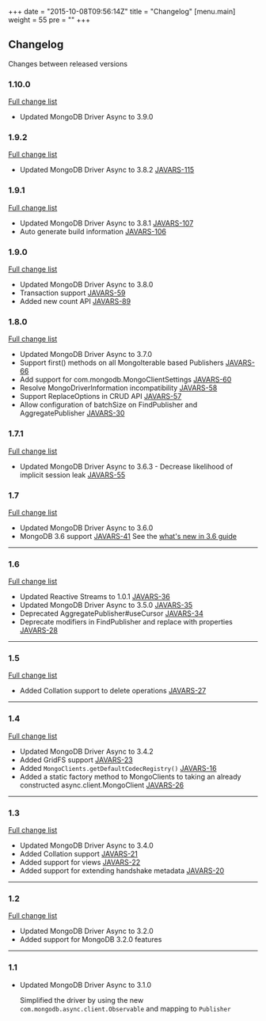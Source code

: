+++
date = "2015-10-08T09:56:14Z"
title = "Changelog"
[menu.main]
  weight = 55
  pre = "<i class='fa fa-cog'></i>"
+++

## Changelog

Changes between released versions

### 1.10.0
[Full change list](https://jira.mongodb.org/issues/?jql=project%20%3D%20JAVARS%20AND%20fixVersion%20%3D%201.10)

  * Updated MongoDB Driver Async to 3.9.0

### 1.9.2
[Full change list](https://jira.mongodb.org/issues/?jql=project%20%3D%20JAVARS%20AND%20fixVersion%20%3D%201.9.2)

  * Updated MongoDB Driver Async to 3.8.2 [JAVARS-115](https://jira.mongodb.org/browse/JAVARS-115)

### 1.9.1
[Full change list](https://jira.mongodb.org/issues/?jql=project%20%3D%20JAVARS%20AND%20fixVersion%20%3D%201.9.1)

  * Updated MongoDB Driver Async to 3.8.1 [JAVARS-107](https://jira.mongodb.org/browse/JAVARS-107)
  * Auto generate build information [JAVARS-106](https://jira.mongodb.org/browse/JAVARS-106)

### 1.9.0
[Full change list](https://jira.mongodb.org/issues/?jql=project%20%3D%20JAVARS%20AND%20fixVersion%20%3D%201.9)

  * Updated MongoDB Driver Async to 3.8.0
  * Transaction support [JAVARS-59](https://jira.mongodb.org/browse/JAVARS-59)
  * Added new count API [JAVARS-89](https://jira.mongodb.org/browse/JAVARS-89)

### 1.8.0
[Full change list](https://jira.mongodb.org/issues/?jql=project%20%3D%20JAVARS%20AND%20fixVersion%20%3D%201.8)

  * Updated MongoDB Driver Async to 3.7.0
  * Support first() methods on all MongoIterable based Publishers [JAVARS-66](https://jira.mongodb.org/browse/JAVARS-66)
  * Add support for com.mongodb.MongoClientSettings [JAVARS-60](https://jira.mongodb.org/browse/JAVARS-60)
  * Resolve MongoDriverInformation incompatibility [JAVARS-58](https://jira.mongodb.org/browse/JAVARS-58)
  * Support ReplaceOptions in CRUD API [JAVARS-57](https://jira.mongodb.org/browse/JAVARS-57)
  * Allow configuration of batchSize on FindPublisher and AggregatePublisher [JAVARS-30](https://jira.mongodb.org/browse/JAVARS-30)


### 1.7.1
[Full change list](https://jira.mongodb.org/issues/?jql=project%20%3D%20JAVARS%20AND%20fixVersion%20%3D%201.7.1)

  * Updated MongoDB Driver Async to 3.6.3 - Decrease likelihood of implicit session leak [JAVARS-55](https://jira.mongodb.org/browse/JAVARS-55)

### 1.7
[Full change list](https://jira.mongodb.org/issues/?jql=project%20%3D%20JAVARS%20AND%20fixVersion%20%3D%201.7)

  * Updated MongoDB Driver Async to 3.6.0
  * MongoDB 3.6 support [JAVARS-41](https://jira.mongodb.org/browse/JAVARS-41)
    See the [what's new in 3.6 guide](http://mongodb.github.io/mongo-java-driver/3.6/whats-new/)

---

### 1.6
[Full change list](https://jira.mongodb.org/issues/?jql=project%20%3D%20JAVARS%20AND%20fixVersion%20%3D%201.6)

  * Updated Reactive Streams to 1.0.1 [JAVARS-36](https://jira.mongodb.org/browse/JAVARS-36)
  * Updated MongoDB Driver Async to 3.5.0 [JAVARS-35](https://jira.mongodb.org/browse/JAVARS-35)
  * Deprecated AggregatePublisher#useCursor [JAVARS-34](https://jira.mongodb.org/browse/JAVARS-34)
  * Deprecate modifiers in FindPublisher and replace with properties [JAVARS-28](https://jira.mongodb.org/browse/JAVARS-28)

---

### 1.5
[Full change list](https://jira.mongodb.org/issues/?jql=project%20%3D%20JAVARS%20AND%20fixVersion%20%3D%201.5)

  * Added Collation support to delete operations [JAVARS-27](https://jira.mongodb.org/browse/JAVARS-27)

---

### 1.4
[Full change list](https://jira.mongodb.org/issues/?jql=project%20%3D%20JAVARS%20AND%20fixVersion%20%3D%201.4)

  * Updated MongoDB Driver Async to 3.4.2
  * Added GridFS support [JAVARS-23](https://jira.mongodb.org/browse/JAVARS-23)
  * Added `MongoClients.getDefaultCodecRegistry()` [JAVARS-16](https://jira.mongodb.org/browse/JAVARS-16)
  * Added a static factory method to MongoClients to taking an already constructed async.client.MongoClient [JAVARS-26](https://jira.mongodb.org/browse/JAVARS-26)

---

### 1.3

[Full change list](https://jira.mongodb.org/issues/?jql=project%20%3D%20JAVARS%20AND%20fixVersion%20%3D%201.3)

  * Updated MongoDB Driver Async to 3.4.0
  * Added Collation support [JAVARS-21](https://jira.mongodb.org/browse/JAVARS-21)
  * Added support for views [JAVARS-22](https://jira.mongodb.org/browse/JAVARS-22)
  * Added support for extending handshake metadata [JAVARS-20](https://jira.mongodb.org/browse/JAVARS-20)

---

### 1.2

[Full change list](https://jira.mongodb.org/issues/?jql=project%20%3D%20JAVARS%20AND%20fixVersion%20%3D%201.2)

  * Updated MongoDB Driver Async to 3.2.0
  * Added support for MongoDB 3.2.0 features

---

### 1.1 

  * Updated MongoDB Driver Async to 3.1.0
  
    Simplified the driver by using the new `com.mongodb.async.client.Observable` and mapping to `Publisher`

